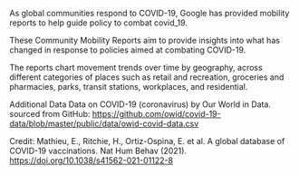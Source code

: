 As global communities respond to COVID-19, Google has provided mobility reports to help guide policy to combat covid_19. 

These Community Mobility Reports aim to provide insights into what has changed in response to policies aimed at combating COVID-19. 

The reports chart movement trends over time by geography, across different categories of places such as retail and recreation, groceries and pharmacies, parks, transit stations, workplaces, and residential.

Additional Data Data on COVID-19 (coronavirus) by Our World in Data.
sourced from GitHub: https://github.com/owid/covid-19-data/blob/master/public/data/owid-covid-data.csv

Credit:
Mathieu, E., Ritchie, H., Ortiz-Ospina, E. et al. A global database of COVID-19 vaccinations. Nat Hum Behav (2021). https://doi.org/10.1038/s41562-021-01122-8
